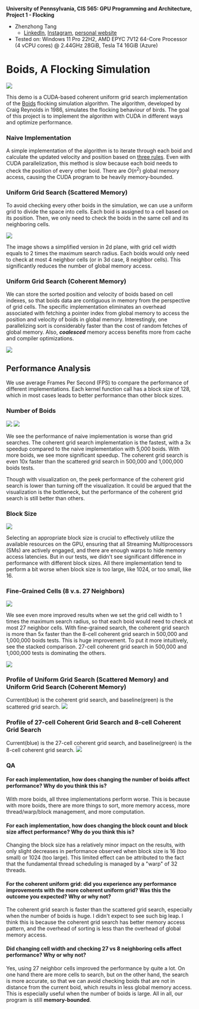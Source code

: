 **University of Pennsylvania, CIS 565: GPU Programming and Architecture,
Project 1 - Flocking**

* Zhenzhong Tang
  * [LinkedIn](https://www.linkedin.com/in/zhenzhong-anthony-tang-82334a210), [Instagram](https://instagram.com/toytag12), [personal website](https://toytag.net/)
* Tested on: Windows 11 Pro 22H2, AMD EPYC 7V12 64-Core Processor (4 vCPU cores) @ 2.44GHz 28GiB, Tesla T4 16GiB (Azure)

# Boids, A Flocking Simulation

![](images/demo.gif)

This demo is a CUDA-based coherent uniform grid search implementation of the [Boids](https://en.wikipedia.org/wiki/Boids) flocking simulation algorithm. The algorithm, developed by Craig Reynolds in 1986, simulates the flocking behaviour of birds. The goal of this project is to implement the algorithm with CUDA in different ways and optimize performance.


### Naive Implementation

A simple implementation of the algorithm is to iterate through each boid and calculate the updated velocity and position based on [three rules](http://www.vergenet.net/~conrad/boids/pseudocode.html). Even with CUDA parallelization, this method is slow because each boid needs to check the position of every other boid. There are $O(n^2)$ global memory access, causing the CUDA program to be heavily memory-bounded.


### Uniform Grid Search (Scattered Memory)

To avoid checking every other boids in the simulation, we can use a uniform grid to divide the space into cells. Each boid is assigned to a cell based on its position. Then, we only need to check the boids in the same cell and its neighboring cells.

![](images/Boids%20Ugrid%20neighbor%20search%20shown.png)

The image shows a simplified version in 2d plane, with grid cell width equals to 2 times the maximum search radius. Each boids would only need to check at most 4 neighbor cells (or in 3d case, 8 neighbor cells). This significantly reduces the number of global memory access.


### Uniform Grid Search (Coherent Memory)

We can store the sorted position and velocity of boids based on cell indexes, so that boids data are contiguous in memory from the perspective of grid cells. The specific implementation eliminates an overhead associated with fetching a pointer index from global memory to access the position and velocity of boids in global memory. Interestingly, one parallelizing sort is considerably faster than the cost of random fetches of global memory. Also, ***coalesced*** memory access benefits more from cache and compiler optimizations.

![](images/Coherent%20Boids%20in%20Mem.png)

## Performance Analysis

We use average Frames Per Second (FPS) to compare the performance of different implementations. Each kernel function call has a block size of 128, which in most cases leads to better performance than other block sizes.

### Number of Boids

![](images/FPS%20with%20Visualization%20ON.svg)
![](images/FPS%20with%20Visualization%20OFF.svg)

We see the performance of naive implementation is worse than grid searches. The coherent grid search implementation is the fastest, with a 3x speedup compared to the naive implementation with 5,000 boids. With more boids, we see more significant speedup. The coherent grid search is even 10x faster than the scattered grid search in 500,000 and 1,000,000 boids tests.

Though with visualization on, the peek performance of the coherent grid search is lower than turning off the visualization. It could be argued that the visualization is the bottleneck, but the performance of the coherent grid search is still better than others.

### Block Size

![](images/FPS%20with%205,000%20Boids%20and%20Visualization%20OFF.svg)

Selecting an appropriate block size is crucial to effectively utilize the available resources on the GPU, ensuring that all Streaming Multiprocessors (SMs) are actively engaged, and there are enough warps to hide memory access latencies. But in our tests, we didn't see significant difference in performance with different block sizes. All there implementation tend to perform a bit worse when block size is too large, like 1024, or too small, like 16.

### Fine-Grained Cells (8 v.s. 27 Neighbors)

![](images/FPS%20with%20Visualization%20OFF,%208%20Grids%20v.s.%2027%20Grids%20Search.svg)

We see even more improved results when we set the grid cell width to 1 times the maximum search radius, so that each boid would need to check at most 27 neighbor cells. With fine-grained search, the coherent grid search is more than 5x faster than the 8-cell coherent grid search in 500,000 and 1,000,000 boids tests. This is huge improvement. To put it more intuitively, see the stacked comparison. 27-cell coherent grid search in 500,000 and 1,000,000 tests is dominating the others.

![](images/FPS%20with%20Visualization%20OFF,%208%20Grids%20v.s.%2027%20Grids%20Search,%20Stacked.svg)

### Profile of Uniform Grid Search (Scattered Memory) and Uniform Grid Search (Coherent Memory)

Current(blue) is the coherent grid search, and baseline(green) is the scattered grid search.
![](images/scattered-coherent.png)

### Profile of 27-cell Coherent Grid Search and 8-cell Coherent Grid Search

Current(blue) is the 27-cell coherent grid search, and baseline(green) is the 8-cell coherent grid search.
![](images/coherent-8-27.png)

### QA

#### For each implementation, how does changing the number of boids affect performance? Why do you think this is?

With more boids, all three implementations perform worse. This is because with more boids, there are more things to sort, more memory access, more thread/warp/block management, and more computation.

#### For each implementation, how does changing the block count and block size affect performance? Why do you think this is?

Changing the block size has a relatively minor impact on the results, with only slight decreases in performance observed when block size is 16 (too small) or 1024 (too large). This limited effect can be attributed to the fact that the fundamental thread scheduling is managed by a "warp" of 32 threads.

#### For the coherent uniform grid: did you experience any performance improvements with the more coherent uniform grid? Was this the outcome you expected? Why or why not?

The coherent grid search is faster than the scattered grid search, especially when the number of boids is huge. I didn't expect to see such big leap. I think this is because the coherent grid search has better memory access pattern, and the overhead of sorting is less than the overhead of global memory access.

#### Did changing cell width and checking 27 vs 8 neighboring cells affect performance? Why or why not?

Yes, using 27 neighbor cells improved the performance by quite a lot. On one hand there are more cells to search, but on the other hand, the search is more accurate, so that we can avoid checking boids that are not in distance from the current boid, which results in less global memory access. This is especially useful when the number of boids is large. All in all, our program is still **memory-bounded**.
